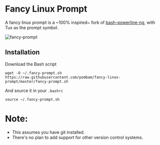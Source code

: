 # Fancy Linux Prompt

A fancy linux prompt is a ~100% inspired~ fork of [bash-powerline-ng](https://github.com/z4ziggy/bash-powerline-ng), with Tux as the prompt symbol.

![fancy-prompt](https://raw.github.com/pombam/fancy-linux-prompt/master/Screenshot.png)

## Installation

Download the Bash script

    wget -O ~/.fancy-prompt.sh https://raw.githubusercontent.com/pombam/fancy-linux-prompt/master/fancy-prompt.sh

And source it in your `.bashrc`

    source ~/.fancy-prompt.sh


# Note:
* This assumes you have git installed.
* There's no plan to add support for other version control systems.
